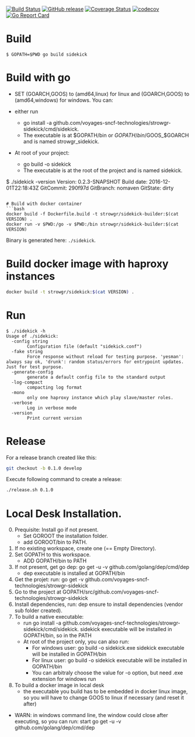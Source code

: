 [![Build Status](https://travis-ci.org/voyages-sncf-technologies/strowgr-sidekick.svg?branch=0.2.x)](https://travis-ci.org/voyages-sncf-technologies/strowgr-sidekick) [![GitHub release](https://img.shields.io/github/release/voyages-sncf-technologies/strowgr-sidekick.svg)](https://github.com/voyages-sncf-technologies/strowgr-sidekick/releases/latest) [![Coverage Status](https://coveralls.io/repos/github/voyages-sncf-technologies/strowgr-sidekick/badge.svg)](https://coveralls.io/github/voyages-sncf-technologies/strowgr-sidekick) [![codecov](https://codecov.io/gh/voyages-sncf-technologies/strowgr-sidekick/branch/0.2.x/graph/badge.svg)](https://codecov.io/gh/voyages-sncf-technologies/strowgr-sidekick) [![Go Report Card](https://goreportcard.com/badge/github.com/voyages-sncf-technologies/strowgr-sidekick)](https://goreportcard.com/report/github.com/voyages-sncf-technologies/strowgr-sidekick)


# Build

```
$ GOPATH=$PWD go build sidekick
```

# Build with go 
  * SET (GOARCH,GOOS) to (amd64,linux) for linux and (GOARCH,GOOS) to (amd64,windows) for windows.
  You can:
  * either run 
    * go install -a github.com/voyages-sncf-technologies/strowgr-sidekick/cmd/sidekick.
    * The executable is at $GOPATH/bin or $GOPATH/bin/$GOOS_$GOARCH and is named strowgr_sidekick.
  
  * At root of your project: 
    * go build -o sidekick
    * The executable is at the root of the project and is named sidekick.

$ ./sidekick -version
Version: 0.2.3-SNAPSHOT
Build date: 2016-12-01T22:18:43Z
GitCommit: 290f97d
GitBranch: nomaven
GitState: dirty
```

# Build with docker container
```bash
docker build -f Dockerfile.build -t strowgr/sidekick-builder:$(cat VERSION) .
docker run -v $PWD:/go -v $PWD:/bin strowgr/sidekick-builder:$(cat VERSION)
```
Binary is generated here: ```./sidekick```.

# Build docker image with haproxy instances
```bash
docker build -t strowgr/sidekick:$(cat VERSION) .
```

# Run


```
$ ./sidekick -h
Usage of ./sidekick:
  -config string
    	Configuration file (default "sidekick.conf")
  -fake string
    	Force response without reload for testing purpose. 'yesman': always say ok, 'drunk': random status/errors for entrypoint updates. Just for test purpose.
  -generate-config
    	generate a default config file to the standard output
  -log-compact
    	compacting log format
  -mono
    	only one haproxy instance which play slave/master roles.
  -verbose
    	Log in verbose mode
  -version
    	Print current version
```

# Release

For a release branch created like this:

```bash
git checkout -b 0.1.0 develop
```

Execute following command to create a release:

```bash
./release.sh 0.1.0
```

# Local Desk Installation.
  0. Prequisite: Install go if not present.
     * Set GOROOT the installation folder. 
     * add GOROOT/bin to PATH.
  1. If no existing workspace, create one (== Empty Directory).
  2. Set GOPATH to this workspace.
     * ADD GOPATH/bin to PATH
  3.  If not present, get go dep: go get -u -v github.com/golang/dep/cmd/dep 
      * dep executable is installed at GOPATH/bin
  4.  Get the projet: run: go get -v github.com/voyages-sncf-technologies/strowgr-sidekick
  5.  Go to the project at GOPATH/src/github.com/voyages-sncf-technologies/strowgr-sidekick
  7.  Install dependencies, run: dep ensure to install dependencies (vendor sub folder created).
  8.  To build a native executable:
      * run go install -a github.com/voyages-sncf-technologies/strowgr-sidekick/cmd/sidekick. sidekick executable will be installed in GOPATH/bin, so in the PATH
      * At root of the project only, you can also run: 
        * For windows user: go build -o sidekick.exe sidekick executable will be installed in GOPATH/bin
        * For linux user: go build -o sidekick executable will be installed in GOPATH/bin
        * You can arbitraly choose the value for -o option, but need .exe extension for windows run
  9. To build a docker image in local desk
     * the executable you build has to be embedded in docker linux image, so you will have to change GOOS to linux if necessary (and reset it after)
  
  - WARN: in windows command line, the window could close after executing, so you can run: start go get -u -v github.com/golang/dep/cmd/dep      